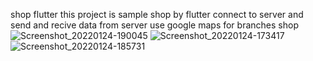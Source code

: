 shop flutter
this project is sample shop by flutter
connect to server and send and recive data from server
use google maps for branches shop
![Screenshot_20220124-190045](https://user-images.githubusercontent.com/11755727/151131768-9f0a482e-c354-4098-ac02-3f565fdf1e73.jpg)
![Screenshot_20220124-173417](https://user-images.githubusercontent.com/11755727/151131773-0c71b2f2-831e-4b89-abd5-2f4dd8768012.jpg)
![Screenshot_20220124-185731](https://user-images.githubusercontent.com/11755727/151131777-c4507610-59a4-4725-8fb1-9b05b1cdbfbe.jpg)
